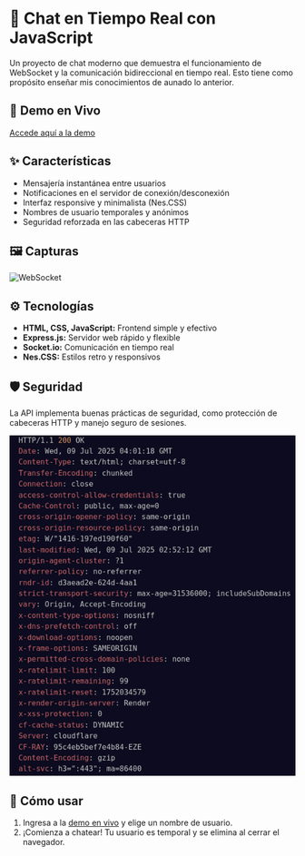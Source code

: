 # 💬 Chat en Tiempo Real con JavaScript

Un proyecto de chat moderno que demuestra el funcionamiento de WebSocket y la comunicación bidireccional en tiempo real. Esto tiene como propósito enseñar mis conocimientos de aunado lo anterior.

## 🚀 Demo en Vivo

[Accede aquí a la demo](https://realtime-chat-mb0z.onrender.com)

## ✨ Características

- Mensajería instantánea entre usuarios
- Notificaciones en el servidor de conexión/desconexión
- Interfaz responsive y minimalista (Nes.CSS)
- Nombres de usuario temporales y anónimos
- Seguridad reforzada en las cabeceras HTTP

## 🖼️ Capturas

![WebSocket](https://www.chucksacademy.com/api/proxy/uploads/Screenshot_2024_11_08_130904_f4715c16ba.png)


## ⚙️ Tecnologías

- **HTML, CSS, JavaScript:** Frontend simple y efectivo
- **Express.js:** Servidor web rápido y flexible
- **Socket.io:** Comunicación en tiempo real
- **Nes.CSS:** Estilos retro y responsivos

## 🛡️ Seguridad

La API implementa buenas prácticas de seguridad, como protección de cabeceras HTTP y manejo seguro de sesiones.


![HTTP](/assets/sec.png)

## 📝 Cómo usar

1. Ingresa a la [demo en vivo](https://realtime-chat-mb0z.onrender.com) y elige un nombre de usuario.
2. ¡Comienza a chatear! Tu usuario es temporal y se elimina al cerrar el navegador.